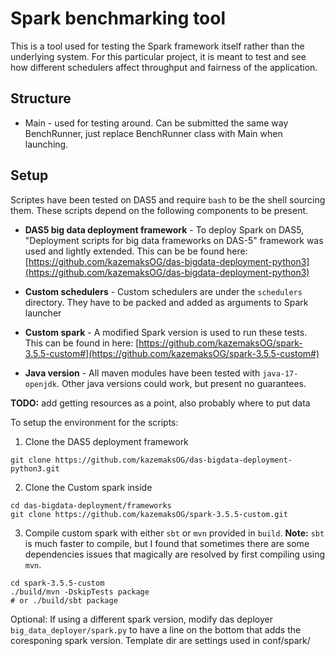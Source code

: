 # Spark benchmarking tool
This is a tool used for testing the Spark framework itself rather than the underlying system. For this particular project, it is meant to test and see how different schedulers affect throughput and fairness of the application.


## Structure
* Main - used for testing around. Can be submitted the same way BenchRunner, just replace BenchRunner class with Main when launching.


## Setup
Scriptes have been tested on DAS5 and require `bash` to be the shell sourcing them. These scripts depend on the following components to be present.

* **DAS5 big data deployment framework** - To deploy Spark on DAS5, "Deployment scripts for big data frameworks on DAS-5" framework was used and lightly extended. This can be be found here: [https://github.com/kazemaksOG/das-bigdata-deployment-python3](https://github.com/kazemaksOG/das-bigdata-deployment-python3)

* **Custom schedulers** - Custom schedulers are under the `schedulers` directory. They have to be packed and added as arguments to Spark launcher

* **Custom spark** - A modified Spark version is used to run these tests. This can be found in here: [https://github.com/kazemaksOG/spark-3.5.5-custom#](https://github.com/kazemaksOG/spark-3.5.5-custom#)
* **Java version** - All maven modules have been tested with `java-17-openjdk`. Other java versions could work, but present no guarantees.

**TODO:** add getting resources as a point, also probably where to put data

To setup the environment for the scripts:
1. Clone the DAS5 deployment framework 
```
git clone https://github.com/kazemaksOG/das-bigdata-deployment-python3.git
```
2. Clone the Custom spark inside 
```
cd das-bigdata-deployment/frameworks
git clone https://github.com/kazemaksOG/spark-3.5.5-custom.git
```
3. Compile custom spark with either `sbt` or `mvn` provided in `build`. **Note:** `sbt` is much faster to compile, but I found that sometimes there are some dependencies issues that magically are resolved by first compiling using `mvn`.
```
cd spark-3.5.5-custom
./build/mvn -DskipTests package 
# or ./build/sbt package
```
Optional: If using a different spark version, modify das deployer `big_data_deployer/spark.py` to have a line on the bottom that adds the coresponing spark version. Template dir are settings used in conf/spark/<TEMPLATE DIR>. 
```python
get_framework_registry().framework("spark").add_version(SparkFrameworkVersion(<VERSION>, <GIT LINK OR ARCHIVE>, <GIT OR TGZ>, <NAME_OF_ROOD_DIR>, <TEMPLATE DIR>)
```
5. Add jar file to the maven repository
```
export $SPARK_HOME=$(pwd)
./build/mvn install:install-file -Dfile=$SPARK_HOME/core/target/scala-2.12/spark-core_2.12-3.5.5.jar -DgroupId=org.apache.spark -DartifactId=spark-core_2.12 -Dversion=3.5.5-custom -Dpackaging=jar
./build/mvn install:install-file -Dfile=$SPARK_HOME/sql/core/target/scala-2.12/spark-sql_2.12-3.5.5.jar -DgroupId=org.apache.spark -DartifactId=spark-sql_2.12 -Dversion=3.5.5-custom -Dpackaging=jar
```
5. Compile the benchmarking tool and schedulers using `compile_mvn.sh`. May need to modify the mvn location at the top of the script.
```
bash compile_mvn.sh
```


6. Modify the `Deployer variables` on top of `setup_cluster.sh` script and source it. Can optionally supply the reservation ID if already made.
```
source setup_cluster.sh <OPTIONAL_RESERVATION_ID>
```
7. Modify benchmarks, spark configs, schedulers and paths on top of `run_all_benchmarks.sh` script and source it.
```
source run_all_benchmarks.sh RESERVATION_ID
```

8. Follow instrucitons printed

## Running

## Results
Results can be obtained by running the script in `results/visualize_results.py`. It relies on the output results from the benchmarks and the history server running on localhost to get even data. To setup the running environment:

1. Get the benchmark output from `$PROJECT_ROOT/target/becnh_outputs` and place them somewhere in the `$PROJECT_ROOT/results` directory. **Note**: Some statistics and visuals depend on BASE runtimes to make calculations. These must be present for the script to work. These are enabled by setting `RUN_INDIVIDUAL=1` in `run_all_benchmarks.sh`.
2. Change the paths in `visualize_results.py` to reflect that location.
3. Gather the events from the benchmarks. If using `conf/spark/custom/` when setting up the cluster, the events will be stored in 
```
spark.eventLog.dir               /var/scratch/__USER__/eventlogs/
```
4. Setup a local Spark History Server with the extracted event logs. To ensure that no jobs are left out from the analysis, launch it with:
```
SPARK_DAEMON_MEMORY=32g SPARK_DAEMON_JAVA_OPTS="-Dspark.ui.retainedJobs=100000 -Dspark.ui.retainedStages=100000 -Dspark.ui.retainedTasks=10000000" ./school/cese/thesis/spark/sbin/start-history-server.sh
```
5. launch the python script with `python3 visualize_results <COMMAND>`



